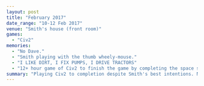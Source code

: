 ```yaml
---
layout: post
title: "February 2017"
date_range: "10-12 Feb 2017"
venue: "Smith's house (front room)"
games:
  - "Civ2"
memories:
  - "No Dave."
  - "Smith playing with the thumb wheely-mouse."
  - "I LIKE DIRT, I FIX PUMPS, I DRIVE TRACTORS"
  - "12+ hour game of Civ2 to finish the game by completing the space station.<br>Smith adamant that Toby and Ian conspired for peace in the U.N. behind his back."
summary: "Playing Civ2 to completion despite Smith's best intentions. No Dave."
---
```

